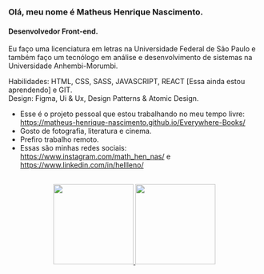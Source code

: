 ### Olá, meu nome é Matheus Henrique Nascimento.
#### Desenvolvedor Front-end.
Eu faço uma licenciatura em letras na Universidade Federal de São Paulo e também faço um tecnólogo em análise e desenvolvimento de sistemas na Universidade Anhembi-Morumbi.

Habilidades: HTML, CSS, SASS, JAVASCRIPT, REACT [Essa ainda estou aprendendo] e GIT.<br>Design: Figma, Ui & Ux, Design Patterns & Atomic Design.

- Esse é o projeto pessoal que estou trabalhando no meu tempo livre: https://matheus-henrique-nascimento.github.io/Everywhere-Books/
- Gosto de fotografia, literatura e cinema.
- Prefiro trabalho remoto.
- Essas são minhas redes sociais: https://www.instagram.com/math_hen_nas/ e https://www.linkedin.com/in/hellleno/

##

<div align="center">
  <a href="https://github.com/Matheus-Henrique-Nascimento">
  <img height="160em" src="https://github-readme-stats.vercel.app/api?username=Matheus-Henrique-Nascimento&show_icons=true&theme=dark&include_all_commits=true&count_private=true"/>
  <img height="160em" src="https://github-readme-stats.vercel.app/api/top-langs/?username=Matheus-Henrique-Nascimento&layout=compact&langs_count=7&theme=dark"/>
</div>
